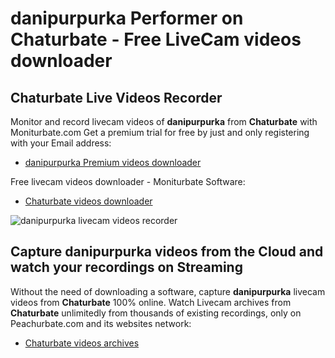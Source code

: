 # danipurpurka Performer on Chaturbate - Free LiveCam videos downloader

## Chaturbate Live Videos Recorder

Monitor and record livecam videos of **danipurpurka** from **Chaturbate** with Moniturbate.com
Get a premium trial for free by just and only registering with your Email address:
* [danipurpurka Premium videos downloader](https://moniturbate.com/request-demo-licence-key.html)

Free livecam videos downloader - Moniturbate Software:
* [Chaturbate videos downloader](https://moniturbate.com/moniturbate-download-software.html)

![danipurpurka livecam videos recorder](https://peachurnet.com/templates/moniturbate-software.png)


## Capture danipurpurka videos from the Cloud and watch your recordings on Streaming

Without the need of downloading a software, capture **danipurpurka** livecam videos from **Chaturbate** 100% online.
Watch Livecam archives from **Chaturbate** unlimitedly from thousands of existing recordings, only on Peachurbate.com and its websites network:
* [Chaturbate videos archives](https://peachurnet.com/)